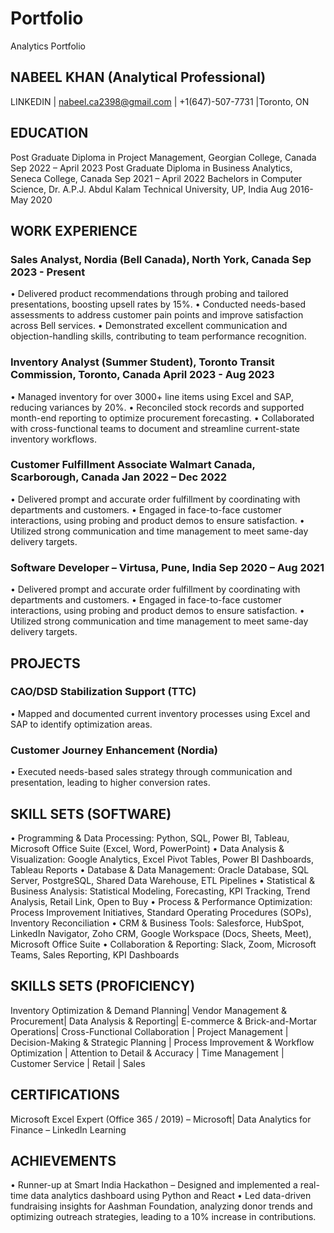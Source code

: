 # Portfolio
Analytics Portfolio

## NABEEL KHAN (Analytical Professional)
LINKEDIN | nabeel.ca2398@gmail.com | +1(647)-507-7731 |Toronto, ON

## EDUCATION

Post Graduate Diploma in Project Management, Georgian College, Canada	Sep 2022 – April 2023
Post Graduate Diploma in Business Analytics, Seneca College, Canada	Sep 2021 – April 2022
Bachelors in Computer Science, Dr. A.P.J. Abdul Kalam Technical University, UP, India	Aug 2016- May 2020	

## WORK EXPERIENCE
### Sales Analyst, Nordia (Bell Canada), North York, Canada	Sep 2023 - Present
•	Delivered product recommendations through probing and tailored presentations, boosting upsell rates by 15%.
•	Conducted needs-based assessments to address customer pain points and improve satisfaction across Bell services.
•	Demonstrated excellent communication and objection-handling skills, contributing to team performance recognition.

### Inventory Analyst (Summer Student), Toronto Transit Commission, Toronto, Canada	April 2023 - Aug 2023
•	Managed inventory for over 3000+ line items using Excel and SAP, reducing variances by 20%.
•	Reconciled stock records and supported month-end reporting to optimize procurement forecasting.
•	Collaborated with cross-functional teams to document and streamline current-state inventory workflows.

### Customer Fulfillment Associate Walmart Canada, Scarborough, Canada	Jan 2022 – Dec 2022
•	Delivered prompt and accurate order fulfillment by coordinating with departments and customers.
•	Engaged in face-to-face customer interactions, using probing and product demos to ensure satisfaction.
•	Utilized strong communication and time management to meet same-day delivery targets.

### Software Developer – Virtusa, Pune, India	Sep 2020 – Aug 2021
•	Delivered prompt and accurate order fulfillment by coordinating with departments and customers.
•	Engaged in face-to-face customer interactions, using probing and product demos to ensure satisfaction.
•	Utilized strong communication and time management to meet same-day delivery targets.

## PROJECTS
### CAO/DSD Stabilization Support (TTC)
•	Mapped and documented current inventory processes using Excel and SAP to identify optimization areas.

### Customer Journey Enhancement (Nordia)
•	Executed needs-based sales strategy through communication and presentation, leading to higher conversion rates.

## SKILL SETS (SOFTWARE)
 
• Programming & Data Processing: Python, SQL, Power BI, Tableau, Microsoft Office Suite (Excel, Word, PowerPoint)
• Data Analysis & Visualization: Google Analytics, Excel Pivot Tables, Power BI Dashboards, Tableau Reports
• Database & Data Management: Oracle Database, SQL Server, PostgreSQL, Shared Data Warehouse, ETL Pipelines
• Statistical & Business Analysis: Statistical Modeling, Forecasting, KPI Tracking, Trend Analysis, Retail Link, Open to Buy
• Process & Performance Optimization: Process Improvement Initiatives, Standard Operating Procedures (SOPs), Inventory Reconciliation
• CRM & Business Tools: Salesforce, HubSpot, LinkedIn Navigator, Zoho CRM, Google Workspace (Docs, Sheets, Meet), Microsoft Office Suite
• Collaboration & Reporting: Slack, Zoom, Microsoft Teams, Sales Reporting, KPI Dashboards 

## SKILLS SETS (PROFICIENCY)
Inventory Optimization & Demand Planning| Vendor Management & Procurement| Data Analysis & Reporting| E-commerce & Brick-and-Mortar Operations| Cross-Functional Collaboration | Project Management | Decision-Making & Strategic Planning | Process Improvement & Workflow Optimization | Attention to Detail & Accuracy | Time Management | Customer Service | Retail | Sales

## CERTIFICATIONS
Microsoft Excel Expert (Office 365 / 2019) – Microsoft|  Data Analytics for Finance – LinkedIn Learning

## ACHIEVEMENTS
•	Runner-up at Smart India Hackathon – Designed and implemented a real-time data analytics dashboard using Python and React
•	Led data-driven fundraising insights for Aashman Foundation, analyzing donor trends and optimizing outreach strategies, leading to a 10% increase in contributions.






